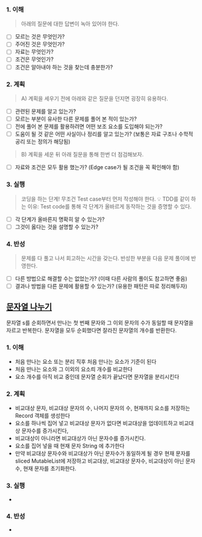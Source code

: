 ### 1. 이해
> 아래의 질문에 대한 답변이 녹아 있어야 한다.

- [ ] 모르는 것은 무엇인가?
- [ ] 주어진 것은 무엇인가?
- [ ] 자료는 무엇인가?
- [ ] 조건은 무엇인가?
- [ ] 조건은 알아내야 하는 것을 찾는데 충분한가?

### 2. 계획
> A) 계획을 세우기 전에 아래와 같은 질문을 던지면 굉장히 유용하다.

- [ ] 관련된 문제를 알고 있는가?
- [ ] 모르는 부분이 유사한 다른 문제를 풀어 본 적이 있는가?
- [ ] 전에 풀어 본 문제를 활용하려면 어떤 보조 요소를 도입해야 되는가?
- [ ] 도움이 될 것 같은 어떤 사실이나 정리를 알고 있는가? (보통은 자료 구조나 수학적 공리 또는 정의가 해당됨)

> B) 계획을 세운 뒤 아래 질문을 통해 한번 더 점검해보자.

- [ ] 자료와 조건은 모두 활용 했는가? (Edge case가 될 조건을 꼭 확인해야 함)

### 3. 실행
> 코딩을 하는 단계! 무조건 Test case부터 먼저 작성해야 한다.
💡 TDD를 같이 하는 이유: Test code를 통해 각 단계가 올바르게 동작하는 것을 증명할 수 있다.

- [ ] 각 단계가 올바른지 명확히 알 수 있는가?
- [ ] 그것이 옳다는 것을 설명할 수 있는가?

### 4. 반성
> 문제를 다 풀고 나서 회고하는 시간을 갖는다. 반성한 부분을 다음 문제 풀이에 반영한다.

- [ ] 다른 방법으로 해결할 수는 없었는가? (이때 다른 사람의 풀이도 참고하면 좋음)
- [ ] 결과나 방법을 다른 문제에 활용할 수 있는가? (유용한 패턴은 따로 정리해두자)

## [문자열 나누기](https://school.programmers.co.kr/learn/courses/30/lessons/140108)
문자열 s를 순회하면서 만나는 첫 번째 문자와 그 이외 문자의 수가 동일할 때 문자열을 자르고 반복한다. 
문자열을 모두 순회했다면 잘라진 문자열의 개수를 반환한다.

### 1. 이해
- 처음 만나는 요소 또는 분리 직후 처음 만나는 요소가 기준이 된다 
- 처음 만나는 요소와 그 이외의 요소릐 개수를 비교한다 
- 요소 개수를 아직 비교 중인데 문자열 순회가 끝났다면 문자열을 분리시킨다  

### 2. 계획
- 비교대상 문자, 비교대상 문자의 수, 나머지 문자의 수, 현재까지 요소를 저장하는 Record 객체를 생성한다 
- 요소를 하나씩 집어 넣고 비교대상 문자가 없다면 비교대상을 업데이트하고 비교대상 문자수를 증가시킨다, 
- 비교대상이 아니라면 비교대상가 아닌 문자수를 증가시킨다. 
- 요소를 집어 넣을 때 현재 문자 String 에 추가한다 
- 만약 비교대상 문자수와 비교대상가 아닌 문자수가 동일하게 될 경우 현재 문자를 sliced MutableList<String>에 저장하고 비교대상, 비교대상 문자수, 비교대상이 아닌 문자수, 현재 문자를 초기화한다. 

### 3. 실행
- 

### 4. 반성
-
